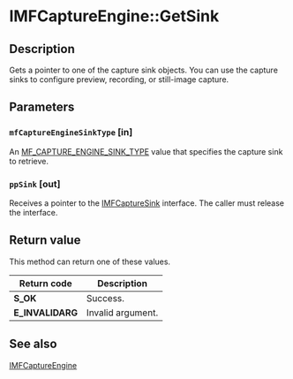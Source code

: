 # IMFCaptureEngine::GetSink

## Description

Gets a pointer to one of the capture sink objects. You can use the capture sinks to configure preview, recording, or still-image capture.

## Parameters

### `mfCaptureEngineSinkType` [in]

An [MF_CAPTURE_ENGINE_SINK_TYPE](https://learn.microsoft.com/windows/desktop/api/mfcaptureengine/ne-mfcaptureengine-mf_capture_engine_sink_type) value that specifies the capture sink to retrieve.

### `ppSink` [out]

Receives a pointer to the [IMFCaptureSink](https://learn.microsoft.com/windows/desktop/api/mfcaptureengine/nn-mfcaptureengine-imfcapturesink) interface. The caller must release the interface.

## Return value

This method can return one of these values.

| Return code | Description |
| --- | --- |
| **S_OK** | Success. |
| **E_INVALIDARG** | Invalid argument. |

## See also

[IMFCaptureEngine](https://learn.microsoft.com/windows/desktop/api/mfcaptureengine/nn-mfcaptureengine-imfcaptureengine)